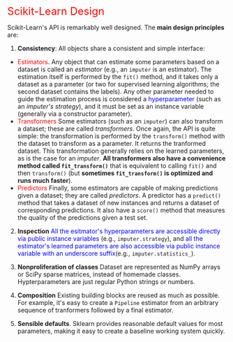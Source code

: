 <font color='red' size=5>Scikit-Learn Design</font>

Scikit-Learn's API is remarkably well designed. The **main design principles** are:

1. **Consistency**: All objects share a consistent and simple interface:
  + <font color='red'>Estimators</font>. Any object that can estimate some parameters based on a dataset is called an *estimator* (e.g., an `imputer` is an estimator). The estimation itself is performed by the `fit()` method, and it takes only a dataset as a parameter (or two for supervised learning algorithms; the second dataset contains the labels). Any other parameter needed to guide the estimation process is considered a <font color='blue'>hyperparameter</font> (such as an *imputer's strategy*), and it must be set as an instance variable (generally via a constructor parameter).
  + <font color='red'>Transformers</font> Some estimators (such as an `imputer`) can also transform a dataset; these are called *transformers*. Once again, the API is quite simple: the transformation is performed by the `transform()` method with the dataset to transform as a parameter. It returns the tranformed dataset. This transformation generally relies on the learned parameters, as is the case for an *imputer*. **All transformers also have a convenience method called `fit_transform()`** that is equivalent to calling `fit()` and then `transform()` (but **sometimes `fit_transform()` is optimized and runs much faster**).
  + <font color='red'>Predictors</font> Finally, some estimators are capable of making predictions given a dataset; they are called *predictors*. A predictor has a `predict()` method that takes a dataset of new instances and returns a dataset of corresponding predictions. It also have a `score()` method that measures the quality of the predictions given a test set.
  
2. **Inspection**
 <font color='blue'>All the esitmator's hyperparameters are accessible directly via public instance variables</font> (e.g., `imputer.strategy`), and <font color='blue'>all the estimator's learned parameters are also accessible via public instance variable with an underscore suffix</font>(e.g., `imputer.statistics_`).

3. **Nonproliferation of classes** Dataset are represented as NumPy arrays or SciPy sparse matrices, instead of homemade classes. Hypterparameters are just regular Python strings or numbers.

4. **Composition** Existing building blocks are reused as much as possible. For example, it's easy to create a `Pipeline` estimator from an arbitrary sequence of tranformers followed by a final estimator.

5. **Sensible defaults**. Sklearn provides reasonable default values for most parameters, making it easy to create a baseline working system quickly.